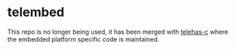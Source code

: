telembed
=========

This repo is no longer being used, it has been merged with [telehas-c](https://github.com/telehash/telehash-c) where the embedded platform specific code is maintained.